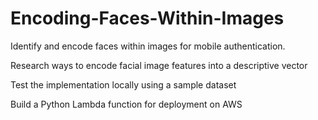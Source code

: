 # Encoding-Faces-Within-Images
Identify and encode faces within images for mobile authentication.

Research ways to encode facial image features into a descriptive vector

Test the implementation locally using a sample dataset

Build a Python Lambda function for deployment on AWS
